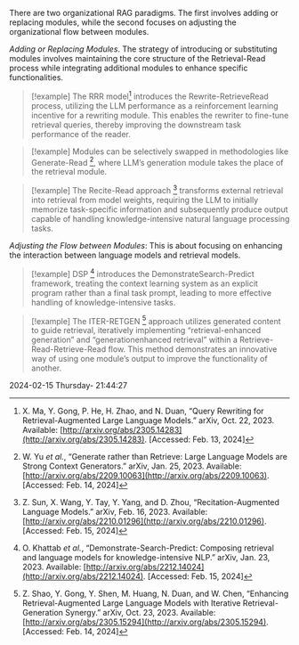 There are two organizational RAG paradigms. The first involves adding or replacing modules, while the second focuses on adjusting the organizational flow between modules.

*Adding or Replacing Modules*. The strategy of introducing or substituting modules involves maintaining the core structure of the Retrieval-Read process while integrating additional modules to enhance specific functionalities.

> [!example]
> The RRR model[^1] introduces the Rewrite-RetrieveRead process, utilizing the LLM performance as a reinforcement learning incentive for a rewriting module. This enables the rewriter to fine-tune retrieval queries, thereby improving the downstream task performance of the reader.

> [!example]
> Modules can be selectively swapped in methodologies like Generate-Read [^2], where LLM’s generation module takes the place of the retrieval module.

> [!example]
> The Recite-Read approach [^3] transforms external retrieval into retrieval from model weights, requiring the LLM to initially memorize task-specific information and subsequently produce output capable of handling knowledge-intensive natural language processing tasks.

*Adjusting the Flow between Modules*: This is about focusing on enhancing the interaction between language models and retrieval models.

> [!example]
> DSP [^4] introduces the DemonstrateSearch-Predict framework, treating the context learning system as an explicit program rather than a final task prompt, leading to more effective handling of knowledge-intensive tasks.

> [!example]
> The ITER-RETGEN [^5] approach utilizes generated content to guide retrieval, iteratively implementing “retrieval-enhanced generation” and “generationenhanced retrieval” within a Retrieve-Read-Retrieve-Read flow. This method demonstrates an innovative way of using one module’s output to improve the functionality of another.

[^5]:Z. Shao, Y. Gong, Y. Shen, M. Huang, N. Duan, and W. Chen, “Enhancing Retrieval-Augmented Large Language Models with Iterative Retrieval-Generation Synergy.” arXiv, Oct. 23, 2023. Available: [http://arxiv.org/abs/2305.15294](http://arxiv.org/abs/2305.15294). [Accessed: Feb. 14, 2024]

[^4]:O. Khattab _et al._, “Demonstrate-Search-Predict: Composing retrieval and language models for knowledge-intensive NLP.” arXiv, Jan. 23, 2023. Available: [http://arxiv.org/abs/2212.14024](http://arxiv.org/abs/2212.14024). [Accessed: Feb. 15, 2024]
[^3]:Z. Sun, X. Wang, Y. Tay, Y. Yang, and D. Zhou, “Recitation-Augmented Language Models.” arXiv, Feb. 16, 2023. Available: [http://arxiv.org/abs/2210.01296](http://arxiv.org/abs/2210.01296). [Accessed: Feb. 15, 2024]

[^2]:W. Yu _et al._, “Generate rather than Retrieve: Large Language Models are Strong Context Generators.” arXiv, Jan. 25, 2023. Available: [http://arxiv.org/abs/2209.10063](http://arxiv.org/abs/2209.10063). [Accessed: Feb. 14, 2024]

[^1]:X. Ma, Y. Gong, P. He, H. Zhao, and N. Duan, “Query Rewriting for Retrieval-Augmented Large Language Models.” arXiv, Oct. 22, 2023. Available: [http://arxiv.org/abs/2305.14283](http://arxiv.org/abs/2305.14283). [Accessed: Feb. 13, 2024]

2024-02-15 Thursday- 21:44:27
